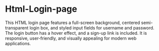# Html-Login-page
This HTML login page features a full-screen background, centered semi-transparent login box, and styled input fields for username and password. The login button has a hover effect, and a sign-up link is included. It is responsive, user-friendly, and visually appealing for modern web applications.

